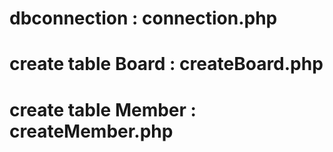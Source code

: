 # dbconnection : connection.php

# create table Board : createBoard.php

# create table Member : createMember.php
